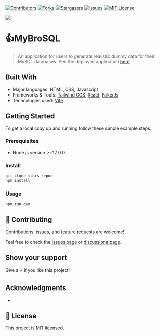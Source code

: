<!-- PROJECT SHIELDS -->
<!--
* I'm using markdown "reference style" links for readability.
* Reference links are enclosed in brackets [ ] instead of parentheses ( ).
* See the bottom of this document for the declaration of the reference variables
* for contributors-url, forks-url, etc. This is an optional, concise syntax you may use.
* https://www.markdownguide.org/basic-syntax/#reference-style-links
-->
[![Contributors][contributors-shield]][contributors-url]
[![Forks][forks-shield]][forks-url]
[![Stargazers][stars-shield]][stars-url]
[![Issues][issues-shield]][issues-url]
[![MIT License][license-shield]][license-url]

![](https://img.shields.io/badge/Personal_Project-blue)

# 👍MyBroSQL

> An application for users to generate realistic dummy data for their MySQL databases. See the deployed application [here](https://mybrosql.netlify.app/)


## Built With

- Major languages: HTML, CSS, Javascript
- Frameworks & Tools: [Tailwind CCS](https://tailwindcss.com/), [React](https://reactjs.org/), [FakerJs](https://fakerjs.dev/)
- Technologies used: [Vite](https://vitejs.dev/)


## Getting Started

To get a local copy up and running follow these simple example steps.

### Prerequisites
-  Node.js version >=12.0.0 

### Install
```bash
git clone <this-repo>
npm install
```

### Usage
```bash
npm run dev
```


## 🤝 Contributing

Contributions, issues, and feature requests are welcome!

Feel free to check the [issues page](../../issues/) or [discussions page](../../discussions).

## Show your support

Give a ⭐ if you like this project!

## Acknowledgments

- 

## 📝 License

This project is [MIT](./MIT.md) licensed.


<!-- MARKDOWN LINKS & IMAGES -->
<!-- https://www.markdownguide.org/basic-syntax/#reference-style-links -->
[contributors-shield]: https://img.shields.io/github/contributors/RyanKoech/MybroSQL.svg?style=for-the-badge
[contributors-url]: https://github.com/RyanKoech/MybroSQL/graphs/contributors
[forks-shield]: https://img.shields.io/github/forks/RyanKoech/MybroSQL.svg?style=for-the-badge
[forks-url]: https://github.com/RyanKoech/MybroSQL/network/members
[stars-shield]: https://img.shields.io/github/stars/RyanKoech/MybroSQL.svg?style=for-the-badge
[stars-url]: https://github.com/RyanKoech/MybroSQL/stargazers
[issues-shield]: https://img.shields.io/github/issues/RyanKoech/MybroSQL.svg?style=for-the-badge
[issues-url]: https://github.com/RyanKoech/MybroSQL/issues
[license-shield]: https://img.shields.io/github/license/RyanKoech/Crypto_Fund.svg?style=for-the-badge
[license-url]: https://github.com/RyanKoech/MybroSQL/blob/master/LICENSE